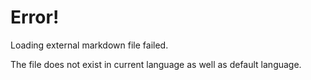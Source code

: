 # Error!

Loading external markdown file failed.

The file does not exist in current language as well as default language.
